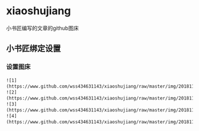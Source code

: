 # xiaoshujiang
小书匠编写的文章的github图床

## 小书匠绑定设置

### 设置图床
    ![1](https://www.github.com/wss434631143/xiaoshujiang/raw/master/img/20181118/1542530043611.png)
    ![2](https://www.github.com/wss434631143/xiaoshujiang/raw/master/img/20181118/1542530058206.png)
    ![3](https://www.github.com/wss434631143/xiaoshujiang/raw/master/img/20181118/1542530073732.png)
    ![4](https://www.github.com/wss434631143/xiaoshujiang/raw/master/img/20181118/1542530088593.png)
